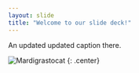 ```yaml
---
layout: slide
title: "Welcome to our slide deck!"
---
```


An updated updated caption there.

![Mardigrastocat](https://octodex.github.com/images/Mardigrastocat.png)
{: .center}
